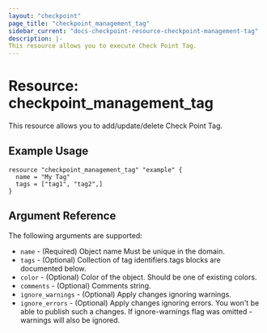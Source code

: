 ```yaml
---
layout: "checkpoint"
page_title: "checkpoint_management_tag"
sidebar_current: "docs-checkpoint-resource-checkpoint-management-tag"
description: |-
This resource allows you to execute Check Point Tag.
---
```


# Resource: checkpoint_management_tag

This resource allows you to add/update/delete Check Point Tag.

## Example Usage


```hcl
resource "checkpoint_management_tag" "example" {
  name = "My Tag"
  tags = ["tag1", "tag2",]
}
```

## Argument Reference

The following arguments are supported:

* `name` - (Required) Object name Must be unique in the domain. 
* `tags` - (Optional) Collection of tag identifiers.tags blocks are documented below.
* `color` - (Optional) Color of the object. Should be one of existing colors. 
* `comments` - (Optional) Comments string. 
* `ignore_warnings` - (Optional) Apply changes ignoring warnings. 
* `ignore_errors` - (Optional) Apply changes ignoring errors. You won't be able to publish such a changes. If ignore-warnings flag was omitted - warnings will also be ignored. 
